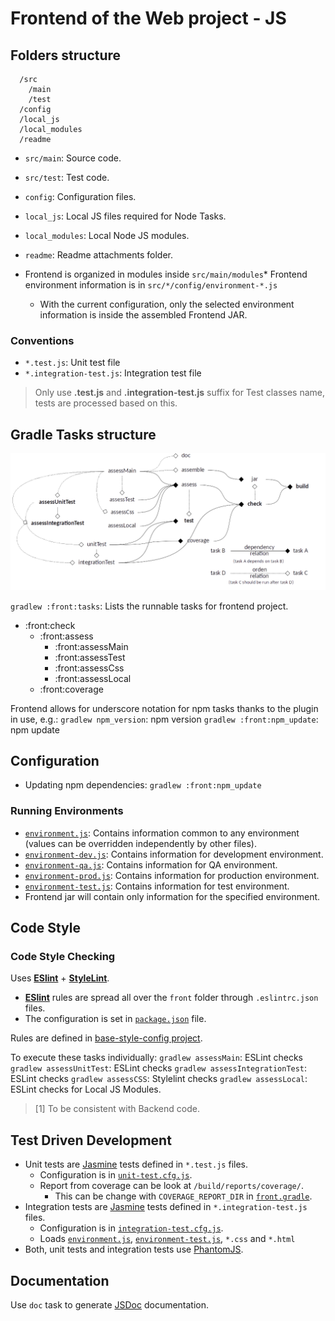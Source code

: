 # Frontend of the Web project - JS

## Folders structure

```
  /src
    /main
    /test
  /config
  /local_js
  /local_modules
  /readme
```

* `src/main`: Source code.
* `src/test`: Test code.
* `config`: Configuration files.
* `local_js`: Local JS files required for Node Tasks.
* `local_modules`: Local Node JS modules.
* `readme`: Readme attachments folder.

* Frontend is organized in modules inside `src/main/modules`* Frontend environment information is in `src/*/config/environment-*.js`
  * With the current configuration, only the selected environment information is inside the assembled Frontend JAR.

### Conventions

* `*.test.js`: Unit test file
* `*.integration-test.js`: Integration test file

> Only use **.test.js** and **.integration-test.js** suffix for Test classes name, tests are processed based on this.

## Gradle Tasks structure

![Frontend Tasks](readme/tasksDiagramsFront.png "Frontend Tasks")

`gradlew :front:tasks`: Lists the runnable tasks for frontend project.

* :front:check
  * :front:assess
    * :front:assessMain
    * :front:assessTest
    * :front:assessCss
    * :front:assessLocal
  * :front:coverage

Frontend allows for underscore notation for npm tasks thanks to the plugin in use, e.g.:
`gradlew npm_version`: npm version
`gradlew :front:npm_update`: npm update

## Configuration

* Updating npm dependencies: `gradlew :front:npm_update`

### Running Environments

* [`environment.js`](src/main/config/environment.js): Contains information common to any environment (values can be overridden independently by other files).
* [`environment-dev.js`](src/main/config/environment-dev.js): Contains information for development environment.
* [`environment-qa.js`](src/main/config/environment-qa.js): Contains information for QA environment.
* [`environment-prod.js`](src/main/config/environment-prod.js): Contains information for production environment.
* [`environment-test.js`](src/test/config/environment-test.js): Contains information for test environment.
* Frontend jar will contain only information for the specified environment.

## Code Style

### Code Style Checking

Uses **[ESlint](https://eslint.org)** + **[StyleLint](https://github.com/stylelint/stylelint)**.

* **[ESlint](https://eslint.org)** rules are spread all over the `front` folder through `.eslintrc.json` files.
* The configuration is set in [`package.json`](package.json) file.

Rules are defined in [base-style-config project](https://github.com/gmullerb/base-style-config).

To execute these tasks individually:
`gradlew assessMain`: ESLint checks
`gradlew assessUnitTest`: ESLint checks
`gradlew assessIntegrationTest`: ESLint checks
`gradlew assessCSS`: Stylelint checks
`gradlew assessLocal`: ESLint checks for Local JS Modules.

> [1] To be consistent with Backend code.

## Test Driven Development

* Unit tests are [Jasmine](https://jasmine.github.io) tests defined in `*.test.js` files.
  * Configuration is in [`unit-test.cfg.js`](config/test/unit-test.cfg.js).
  * Report from coverage can be look at `/build/reports/coverage/`.
    * This can be change with `COVERAGE_REPORT_DIR` in [`front.gradle`](front.gradle).
* Integration tests are [Jasmine](https://jasmine.github.io) tests defined in `*.integration-test.js` files.
  * Configuration is in [`integration-test.cfg.js`](config/test/integration/integration-test.cfg.js).
  * Loads [`environment.js`](src/main/config/environment.js), [`environment-test.js`](src/test/config/environment-test.js), `*.css` and `*.html`
* Both, unit tests and integration tests use [PhantomJS](http://phantomjs.org/).

## Documentation

Use `doc` task to generate [JSDoc](http://usejsdoc.org) documentation.
